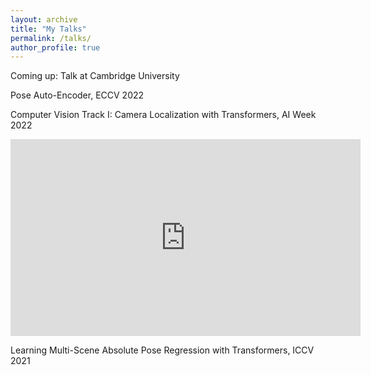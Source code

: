 ```yaml
---
layout: archive
title: "My Talks"
permalink: /talks/
author_profile: true
---
```

Coming up: Talk at Cambridge University 

Pose Auto-Encoder, ECCV 2022

Computer Vision Track I: Camera Localization with Transformers, AI Week 2022
<iframe width="560" height="315" src="https://www.youtube.com/embed/1AChUdcfNtk" title="YouTube video player" frameborder="0" allow="accelerometer; autoplay; clipboard-write; encrypted-media; gyroscope; picture-in-picture" allowfullscreen></iframe>

Learning Multi-Scene Absolute Pose Regression with Transformers, ICCV 2021 
